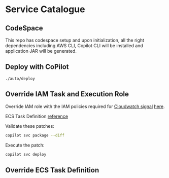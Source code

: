 # Service Catalogue



## CodeSpace

This repo has codespace setup and upon initialization, all the right dependencies including AWS CLI, Copilot CLI will be installed and application JAR will be generated.

## Deploy with CoPilot

```
./auto/deploy
```


## Override IAM Task and Execution Role

Override IAM role with the IAM policies required for [Cloudwatch signal](https://docs.aws.amazon.com/AmazonCloudWatch/latest/monitoring/CloudWatch-Application-Signals-Enable-ECS.html) [here](service-catalogue/copilot/api/overrides/cfn.patches.yml).

ECS Task Definition [reference](https://docs.aws.amazon.com/AWSCloudFormation/latest/UserGuide/aws-properties-ecs-taskdefinition-containerdefinition.html)

Validate these patches:

```bash
copilot svc package --diff
```

Execute the patch:

```bash
copilot svc deploy
```

## Override ECS Task Definition




